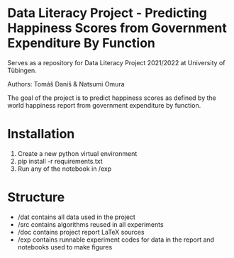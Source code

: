 # Data Literacy Project - Predicting Happiness Scores from Government Expenditure By Function
Serves as a repository for Data Literacy Project 2021/2022 at University of Tübingen.

Authors: Tomáš Daniš & Natsumi Omura

The goal of the project is to predict happiness scores as defined by the world happiness report from government expenditure by function.

# Installation
1. Create a new python virtual environment
2. pip install -r requirements.txt 
3. Run any of the notebook in /exp


# Structure
 - /dat contains all data used in the project
 - /src contains algorithms reused in all experiments
 - /doc contains project report LaTeX sources
 - /exp contains runnable experiment codes for data in the report and notebooks used to make figures
